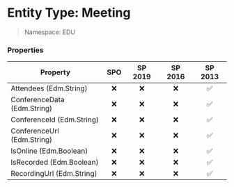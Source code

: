 # Entity Type: Meeting

> Namespace: EDU

### Properties

Property | SPO | SP 2019 | SP 2016 | SP 2013
----------|:---:|:-------:|:-------:|:-------:
Attendees (Edm.String) | ❌ | ❌ | ❌ | ✅
ConferenceData (Edm.String) | ❌ | ❌ | ❌ | ✅
ConferenceId (Edm.String) | ❌ | ❌ | ❌ | ✅
ConferenceUrl (Edm.String) | ❌ | ❌ | ❌ | ✅
IsOnline (Edm.Boolean) | ❌ | ❌ | ❌ | ✅
IsRecorded (Edm.Boolean) | ❌ | ❌ | ❌ | ✅
RecordingUrl (Edm.String) | ❌ | ❌ | ❌ | ✅